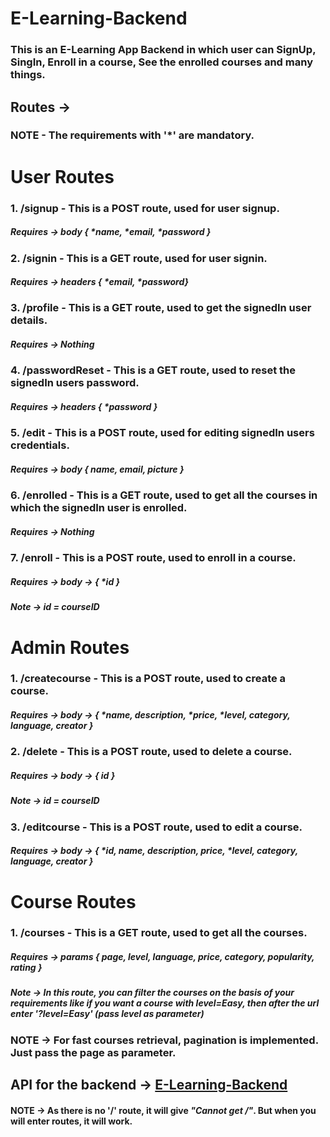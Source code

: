 # E-Learning-Backend

### This is an E-Learning App Backend in which user can SignUp, SingIn, Enroll in a course, See the enrolled courses and many things.

## Routes ->

### NOTE -  The requirements with **'*'** are mandatory.

# User Routes

### 1. /signup - This is a **POST** route, used for user signup.
##### Requires -> body { *name, *email, *password }

### 2. /signin - This is a **GET** route, used for user signin.
##### Requires -> headers { *email, *password} 

### 3. /profile - This is a **GET** route, used to get the signedIn user details.
##### Requires -> Nothing

### 4. /passwordReset - This is a **GET** route, used to reset the signedIn users password.
##### Requires -> headers { *password }

### 5. /edit - This is a **POST** route, used for editing signedIn users credentials.
##### Requires -> body { name, email, picture }

### 6. /enrolled - This is a **GET** route, used to get all the courses in which the signedIn user is enrolled.
##### Requires -> Nothing


### 7. /enroll - This is a **POST** route, used to enroll in a course.
##### Requires -> body -> { *id }  
##### Note -> id = courseID

# Admin Routes

### 1. /createcourse - This is a **POST** route, used to create a course.
##### Requires -> body -> { *name, description, *price, *level, category, language, creator }

### 2. /delete - This is a **POST** route, used to delete a course.
##### Requires -> body -> { id }
##### Note -> id = courseID

### 3. /editcourse - This is a **POST** route, used to edit a course.
##### Requires -> body -> { *id, name, description, price, *level, category, language, creator }

# Course Routes

### 1. /courses - This is a **GET** route, used to get all the courses.
##### Requires -> params { page, level, language, price, category, popularity, rating }
##### Note -> In this route, you can filter the courses on the basis of your requirements like if you want a course with **level=Easy**, then after the url enter '?level=Easy' (pass level as parameter)

### NOTE -> For fast courses retrieval, pagination is implemented. Just pass the **page** as parameter.

## API for the backend -> [E-Learning-Backend](https://e-learning-backend-195v.onrender.com)

#### NOTE -> As there is no '/' route, it will give ***"Cannot get /"***. But when you will enter routes, it will work.

